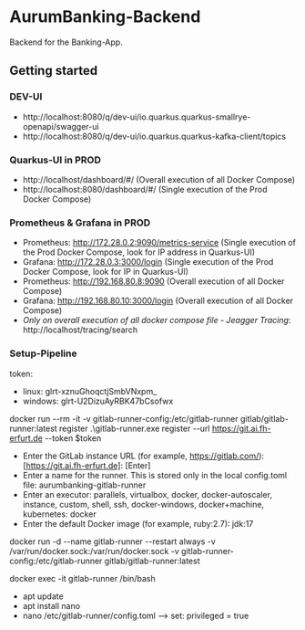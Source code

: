 # AurumBanking-Backend
Backend for the Banking-App.

## Getting started
### DEV-UI 
- http://localhost:8080/q/dev-ui/io.quarkus.quarkus-smallrye-openapi/swagger-ui
- http://localhost:8080/q/dev-ui/io.quarkus.quarkus-kafka-client/topics

### Quarkus-UI in PROD
- http://localhost/dashboard/#/ (Overall execution of all Docker Compose)
- http://localhost:8080/dashboard/#/ (Single execution of the Prod Docker Compose)

### Prometheus & Grafana in PROD 
- Prometheus: http://172.28.0.2:9090/metrics-service (Single execution of the Prod Docker Compose, look for IP address in Quarkus-UI)
- Grafana: http://172.28.0.3:3000/login (Single execution of the Prod Docker Compose, look for IP in Quarkus-UI)
- Prometheus: http://192.168.80.8:9090 (Overall execution of all Docker Compose)
- Grafana:  http://192.168.80.10:3000/login  (Overall execution of all Docker Compose)
- *Only on overall execution of all docker compose file - Jeagger Tracing*: http://localhost/tracing/search
  
### Setup-Pipeline
token: 
- linux: glrt-xznuGhoqctjSmbVNxpm_
- windows: glrt-U2DizuAyRBK47bCsofwx

docker run --rm -it -v gitlab-runner-config:/etc/gitlab-runner gitlab/gitlab-runner:latest register .\gitlab-runner.exe register --url https://git.ai.fh-erfurt.de --token $token
- Enter the GitLab instance URL (for example, https://gitlab.com/): [https://git.ai.fh-erfurt.de]: [Enter]
- Enter a name for the runner. This is stored only in the local config.toml file: aurumbanking-gitlab-runner
- Enter an executor: parallels, virtualbox, docker, docker-autoscaler, instance, custom, shell, ssh, docker-windows, docker+machine, kubernetes: docker
- Enter the default Docker image (for example, ruby:2.7): jdk:17

docker run -d --name gitlab-runner --restart always -v /var/run/docker.sock:/var/run/docker.sock -v gitlab-runner-config:/etc/gitlab-runner gitlab/gitlab-runner:latest 

docker exec -it gitlab-runner /bin/bash
- apt update 
- apt install nano
- nano /etc/gitlab-runner/config.toml --> set: privileged = true
